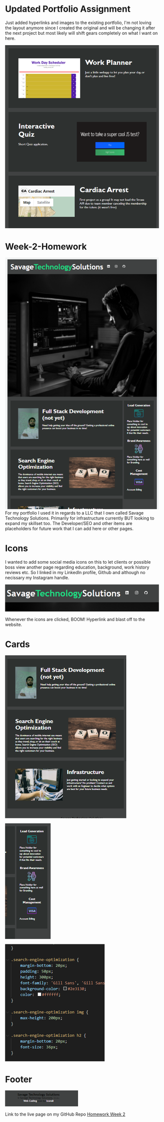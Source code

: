 # Updated Portfolio Assignment

Just added hyperlinks and images to the existing portfolio, I'm not loving the layout anymore since I created the original and will be changing it after the next project but most likely will shift gears completely on what I want on here. 

![Image of the footer layout](/assets/images/UpdatedPortfolio.PNG)

# Week-2-Homework

![Image of the footer layout](/assets/images/Example.PNG)
For my portfolio I used it in regards to a LLC that I own called Savage Technology Solutions. Primarily for infrastructure currently BUT looking to expand my skillset too. The Developer/SEO and other items are placeholders for future work that I can add here or other pages. 

# Icons 
I wanted to add some social media icons on this to let clients or possible boss view another page regarding education, background, work history reviews etc. So I linked in my LinkedIn profile, Github and although no necissary my Instagram handle. 

![nav with icons](/assets/images/IconSnip.PNG)

Whenever the icons are clicked, BOOM! Hyperlink and blast off to the website. 


# Cards
![Image of the card layout](/assets/images/CardSnip.PNG)

![Icons](/assets/images/RightBar.PNG)

![Image of the css layout](/assets/images/CssCard.PNG)
# Footer

![Image of the footer layout](/assets/images/FooterSnip.PNG)



Link to the live page on my GitHub Repo [Homework Week 2](https://savagescoles.github.io/Week-2-Homework/)
 






